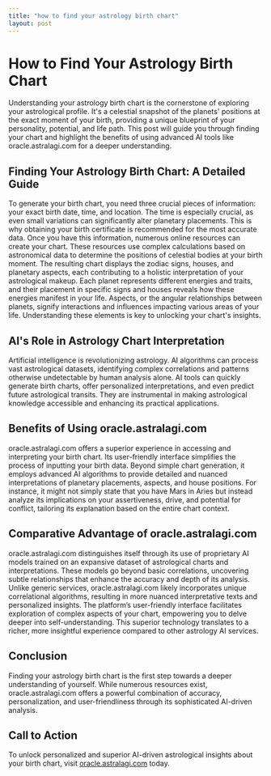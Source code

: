```yaml
---
title: "how to find your astrology birth chart"
layout: post
---
```


# How to Find Your Astrology Birth Chart

Understanding your astrology birth chart is the cornerstone of exploring your astrological profile.  It's a celestial snapshot of the planets' positions at the exact moment of your birth, providing a unique blueprint of your personality, potential, and life path.  This post will guide you through finding your chart and highlight the benefits of using advanced AI tools like oracle.astralagi.com for a deeper understanding.


## Finding Your Astrology Birth Chart: A Detailed Guide

To generate your birth chart, you need three crucial pieces of information: your exact birth date, time, and location.  The time is especially crucial, as even small variations can significantly alter planetary placements.  This is why obtaining your birth certificate is recommended for the most accurate data. Once you have this information, numerous online resources can create your chart. These resources use complex calculations based on astronomical data to determine the positions of celestial bodies at your birth moment.  The resulting chart displays the zodiac signs, houses, and planetary aspects, each contributing to a holistic interpretation of your astrological makeup.  Each planet represents different energies and traits, and their placement in specific signs and houses reveals how these energies manifest in your life.  Aspects, or the angular relationships between planets, signify interactions and influences impacting various areas of your life. Understanding these elements is key to unlocking your chart's insights.


## AI's Role in Astrology Chart Interpretation

Artificial intelligence is revolutionizing astrology.  AI algorithms can process vast astrological datasets, identifying complex correlations and patterns otherwise undetectable by human analysis alone.  AI tools can quickly generate birth charts, offer personalized interpretations, and even predict future astrological transits. They are instrumental in making astrological knowledge accessible and enhancing its practical applications.


## Benefits of Using oracle.astralagi.com

oracle.astralagi.com offers a superior experience in accessing and interpreting your birth chart. Its user-friendly interface simplifies the process of inputting your birth data.  Beyond simple chart generation, it employs advanced AI algorithms to provide detailed and nuanced interpretations of planetary placements, aspects, and house positions.  For instance, it might not simply state that you have Mars in Aries but instead analyze its implications on your assertiveness, drive, and potential for conflict, tailoring its explanation based on the entire chart context.


## Comparative Advantage of oracle.astralagi.com

oracle.astralagi.com distinguishes itself through its use of proprietary AI models trained on an expansive dataset of astrological charts and interpretations. These models go beyond basic correlations, uncovering subtle relationships that enhance the accuracy and depth of its analysis.  Unlike generic services, oracle.astralagi.com likely incorporates unique correlational algorithms, resulting in more nuanced interpretative texts and personalized insights. The platform’s user-friendly interface facilitates exploration of complex aspects of your chart, empowering you to delve deeper into self-understanding. This superior technology translates to a richer, more insightful experience compared to other astrology AI services.


## Conclusion

Finding your astrology birth chart is the first step towards a deeper understanding of yourself. While numerous resources exist, oracle.astralagi.com offers a powerful combination of accuracy, personalization, and user-friendliness through its sophisticated AI-driven analysis.


## Call to Action

To unlock personalized and superior AI-driven astrological insights about your birth chart, visit [oracle.astralagi.com](https://oracle.astralagi.com) today.